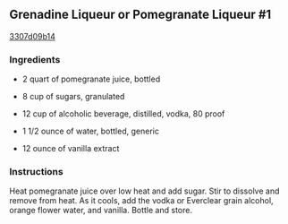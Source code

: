 ## Grenadine Liqueur or Pomegranate Liqueur #1

[3307d09b14](http://www.food.com/recipe/grenadine-liqueur-or-pomegranate-liqueur-1-482210)

### Ingredients

 - 2 quart of pomegranate juice, bottled

 - 8 cup of sugars, granulated

 - 12 cup of alcoholic beverage, distilled, vodka, 80 proof

 - 1 1/2 ounce of water, bottled, generic

 - 12 ounce of vanilla extract

### Instructions

Heat pomegranate juice over low heat and add sugar. Stir to dissolve and remove from heat. As it cools, add the vodka or Everclear grain alcohol, orange flower water, and vanilla. Bottle and store.